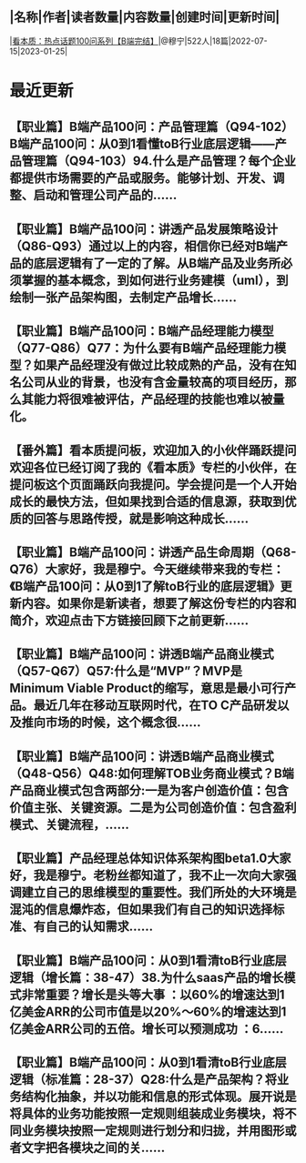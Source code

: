 |名称|作者|读者数量|内容数量|创建时间|更新时间|
---
|[看本质：热点话题100问系列【B端完结】](https://xiaobot.net/p/work-001?refer=0b133df9-27dc-423b-8101-639049001c13)|@穆宁|522人|18篇|2022-07-15|2023-01-25|

# 最近更新
## 【职业篇】B端产品100问：产品管理篇（Q94-102）B端产品100问：从0到1看懂toB行业底层逻辑——产品管理篇（Q94-103）94.什么是产品管理？每个企业都提供市场需要的产品或服务。能够计划、开发、调整、启动和管理公司产品的......
## 【职业篇】B端产品100问：讲透产品发展策略设计（Q86-Q93）通过以上的内容，相信你已经对B端产品的底层逻辑有了一定的了解。从B端产品及业务所必须掌握的基本概念，到如何进行业务建模（uml），到绘制一张产品架构图，去制定产品增长......
## 【职业篇】B端产品100问：B端产品经理能力模型（Q77-Q86）Q77：为什么要有B端产品经理能力模型？如果产品经理没有做过比较成熟的产品，没有在知名公司从业的背景，也没有含金量较高的项目经历，那么其能力将很难被评估，产品经理的技能也难以被量化。
## 【番外篇】看本质提问板，欢迎加入的小伙伴踊跃提问欢迎各位已经订阅了我的《看本质》专栏的小伙伴，在提问板这个页面踊跃向我提问。学会提问是一个人开始成长的最快方法，但如果找到合适的信息源，获取到优质的回答与思路传授，就是影响这种成长......
## 【职业篇】B端产品100问：讲透产品生命周期（Q68-Q76）大家好，我是穆宁。今天继续带来我的专栏：《B端产品100问：从0到1了解toB行业的底层逻辑》更新内容。如果你是新读者，想要了解这份专栏的内容和简介，欢迎点击下方链接回顾下之前更新......
## 【职业篇】B端产品100问：讲透B端产品商业模式（Q57-Q67）Q57:什么是“MVP”？MVP是Minimum Viable Product的缩写，意思是最小可行产品。最近几年在移动互联网时代，在TO C产品研发以及推向市场的时候，这个概念很......
## 【职业篇】B端产品100问：讲透B端产品商业模式（Q48-Q56）Q48:如何理解TOB业务商业模式？B端产品商业模式包含两部分:一是为客户创造价值：包含价值主张、关键资源。二是为公司创造价值：包含盈利模式、关键流程，......
## 【职业篇】产品经理总体知识体系架构图beta1.0大家好，我是穆宁。老粉丝都知道了，我不止一次向大家强调建立自己的思维模型的重要性。我们所处的大环境是混沌的信息爆炸态，但如果我们有自己的知识选择标准、有自己的认知需求......
## 【职业篇】B端产品100问：从0到1看清toB行业底层逻辑（增长篇：38-47）38.为什么saas产品的增长模式非常重要？增长是头等大事 ：以60%的增速达到1亿美金ARR的公司市值是以20%～60%的增速达到1亿美金ARR公司的五倍。增长可以预测成功 ：6......
## 【职业篇】B端产品100问：从0到1看清toB行业底层逻辑（标准篇：28-37）Q28:什么是产品架构？将业务结构化抽象，并以功能和信息的形式体现。展开说是将具体的业务功能按照一定规则组装成业务模块，将不同业务模块按照一定规则进行划分和归拢，并用图形或者文字把各模块之间的关......

